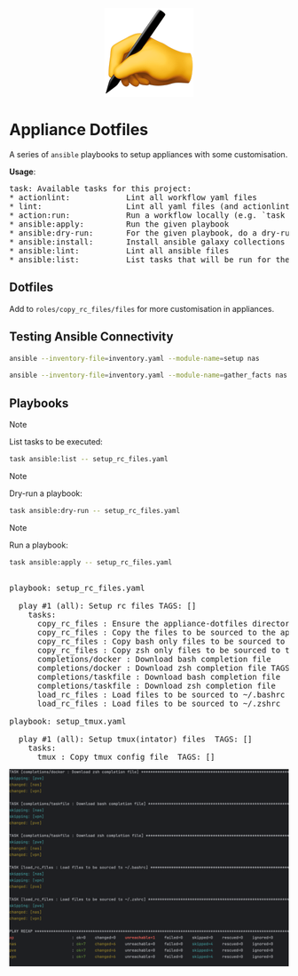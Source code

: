 <p align="center">
<img src=".github/readme/writing_hand.png" />
</p>

# Appliance Dotfiles

A series of `ansible` playbooks to setup appliances with some customisation.

<!-- START doctoc generated TOC please keep comment here to allow auto update -->
<!-- END doctoc generated TOC please keep comment here to allow auto update -->

**Usage**:

<!-- task-start -->
<!-- DO NOT EDIT THIS SECTION - IT IS UPDATED BY A GITHUB WORKFLOW -->
<pre>
task: Available tasks for this project:
* actionlint:            Lint all workflow yaml files
* lint:                  Lint all yaml files (and actionlint on workflow files)
* action:run:            Run a workflow locally (e.g. `task action:run JOB_NAME=yaml-lint WORKFLOW_FILE=.github/workflows/yaml-lint.yaml`)
* ansible:apply:         Run the given playbook
* ansible:dry-run:       For the given playbook, do a dry-run
* ansible:install:       Install ansible galaxy collections and roles
* ansible:lint:          Lint all ansible files
* ansible:list:          List tasks that will be run for the playbook
</pre>
<!-- task-end -->

## Dotfiles

Add to `roles/copy_rc_files/files` for more customisation in appliances.

## Testing Ansible Connectivity

```bash
ansible --inventory-file=inventory.yaml --module-name=setup nas
```

```bash
ansible --inventory-file=inventory.yaml --module-name=gather_facts nas
```

## Playbooks

> [!NOTE]
> List tasks to be executed:

```bash
task ansible:list -- setup_rc_files.yaml
```

> [!NOTE]
> Dry-run a playbook:

```bash
task ansible:dry-run -- setup_rc_files.yaml
```

> [!NOTE]
> Run a playbook:

```bash
task ansible:apply -- setup_rc_files.yaml
```

<!-- playbook-steps-start -->
<!-- DO NOT EDIT THIS SECTION - IT IS UPDATED BY A GITHUB WORKFLOW -->
<pre>

playbook: setup_rc_files.yaml

  play #1 (all): Setup rc files	TAGS: []
    tasks:
      copy_rc_files : Ensure the appliance-dotfiles directory exists	TAGS: []
      copy_rc_files : Copy the files to be sourced to the appliance-dotfiles directory on remote	TAGS: []
      copy_rc_files : Copy bash only files to be sourced to the appliance-dotfiles directory on remote	TAGS: []
      copy_rc_files : Copy zsh only files to be sourced to the appliance-dotfiles directory on remote	TAGS: []
      completions/docker : Download bash completion file	TAGS: []
      completions/docker : Download zsh completion file	TAGS: []
      completions/taskfile : Download bash completion file	TAGS: []
      completions/taskfile : Download zsh completion file	TAGS: []
      load_rc_files : Load files to be sourced to ~/.bashrc	TAGS: []
      load_rc_files : Load files to be sourced to ~/.zshrc	TAGS: []

playbook: setup_tmux.yaml

  play #1 (all): Setup tmux(intator) files	TAGS: []
    tasks:
      tmux : Copy tmux config file	TAGS: []
</pre>
<!-- playbook-steps-end -->

<p align="center">
<img src=".github/readme/playbook.png" />
</p>
